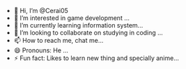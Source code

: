 - 👋 Hi, I’m @Cerai05
- 👀 I’m interested in game development ...
- 🌱 I’m currently learning information system...
- 💞️ I’m looking to collaborate on studying in coding ...
- 📫 How to reach me, chat me...
- 😄 Pronouns: He ...
- ⚡ Fun fact: Likes to learn new thing and specially anime...

<!---
Cerai05/Cerai05 is a ✨ special ✨ repository because its `README.md` (this file) appears on your GitHub profile.
You can click the Preview link to take a look at your changes.
--->
